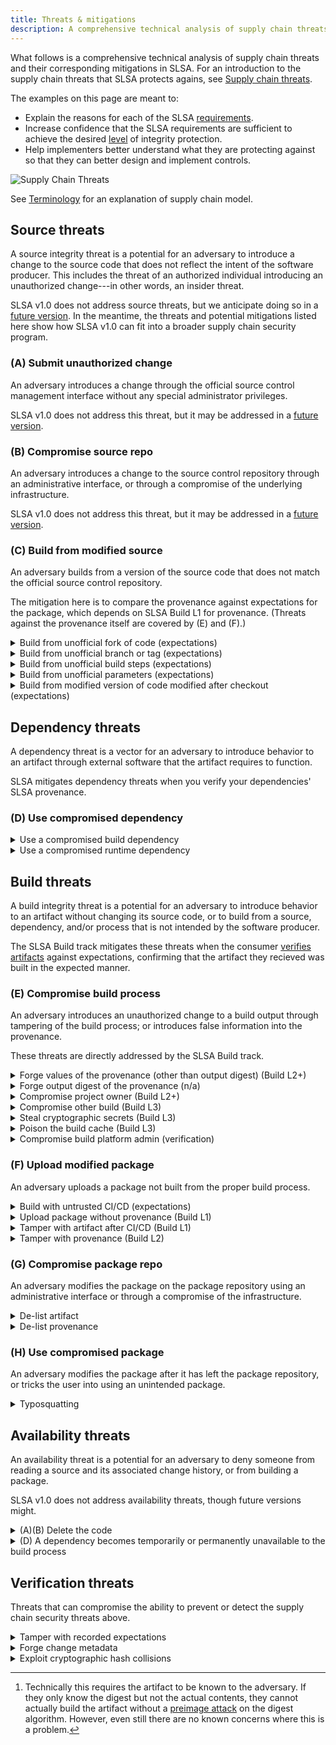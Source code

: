 ```yaml
---
title: Threats & mitigations
description: A comprehensive technical analysis of supply chain threats and their corresponding mitigations in SLSA.
---
```


What follows is a comprehensive technical analysis of supply chain threats and their corresponding mitigations in SLSA. For an introduction to the supply chain threats that SLSA protects agains, see [Supply chain threats].

The examples on this page are meant to:

-   Explain the reasons for each of the SLSA [requirements](requirements.md).
-   Increase confidence that the SLSA requirements are sufficient to achieve the desired [level](levels.md) of integrity protection.
-   Help implementers better understand what they are protecting against so that they can better design and implement controls.

<article class="threats">

![Supply Chain Threats](../../images/v1.0/supply-chain-threats.svg)

See [Terminology](terminology.md) for an explanation of supply chain model.

## Source threats

A source integrity threat is a potential for an adversary to introduce a change to the source code that does not reflect the intent of the software producer. This includes the threat of an authorized individual introducing an unauthorized change---in other words, an insider threat.

SLSA v1.0 does not address source threats, but we anticipate doing so in a [future version](future-directions.md#source-track). In the meantime, the
threats and potential mitigations listed here show how SLSA v1.0 can fit into a broader supply chain security program.

### (A) Submit unauthorized change

An adversary introduces a change through the official source control management interface without any special administrator privileges.

SLSA v1.0 does not address this threat, but it may be addressed in a [future version](future-directions.md).

### (B) Compromise source repo

An adversary introduces a change to the source control repository through an administrative interface, or through a compromise of the underlying infrastructure.

SLSA v1.0 does not address this threat, but it may be addressed in a [future version](future-directions.md).

### (C) Build from modified source

An adversary builds from a version of the source code that does not match the official source control repository.

The mitigation here is to compare the provenance against expectations for the package, which depends on SLSA Build L1 for provenance. (Threats against the provenance itself are covered by (E) and (F).)

<details><summary>Build from unofficial fork of code <span>(expectations)</span></summary>

*Threat:* Build using the expected CI/CD process but from an unofficial fork of the code that may contain unauthorized changes.

*Mitigation:* Verifier requires the provenance's source location to match an expected value.

*Example:* MyPackage is supposed to be built from GitHub repo `good/my-package`. Instead, it is built from `evilfork/my-package`. Solution: Verifier rejects because the source location does not match.

</details>
<details><summary>Build from unofficial branch or tag <span>(expectations)</span></summary>

*Threat:* Build using the expected CI/CD process and source location, but checking out an "experimental" branch or similar that may contain code not intended for release.

*Mitigation:* Verifier requires that the provenance's source branch/tag matches an expected value, or that the source revision is reachable from an expected branch.

*Example:* MyPackage's releases are tagged from the `main` branch, which has branch protections. Adversary builds from the unprotected `experimental` branch containing unofficial changes. Solution: Verifier rejects because the source revision is not reachable from `main`.

</details>
<details><summary>Build from unofficial build steps <span>(expectations)</span></summary>

*Threat:* Build the package using the proper CI/CD platform but with unofficial build steps.

*Mitigation:* Verifier requires that the provenance's build configuration source matches an expected value.

*Example:* MyPackage is expected to be built by Google Cloud Build using the build steps defined in the source's `cloudbuild.yaml` file. Adversary builds with Google Cloud Build, but using custom build steps provided over RPC. Solution: Verifier rejects because the build steps did not come from the expected source.

</details>
<details><summary>Build from unofficial parameters <span>(expectations)</span></summary>

*Threat:* Build using the expected CI/CD process, source location, and branch/tag, but using a parameter that injects unofficial behavior.

*Mitigation:* Verifier requires that the provenance's external parameters all match expected values.

*Example 1:* MyPackage is supposed to be built from the `release.yml` workflow. Adversary builds from the `debug.yml` workflow. Solution: Verifier rejects because the workflow parameter does not match the expected value.

*Example 2:* MyPackage's GitHub Actions Workflow uses `github.event.inputs` to allow users to specify custom compiler flags per invocation. Adversary sets a compiler flag that overrides a macro to inject malicious behavior into the output binary. Solution: Verifier rejects because the `inputs` parameter was not expected.

</details>
<details><summary>Build from modified version of code modified after checkout <span>(expectations)</span></summary>

*Threat:* Build from a version of the code that includes modifications after checkout.

*Mitigation:* Build platform pulls directly from the source repository and accurately records the source location in provenance.

*Example:* Adversary fetches from MyPackage's source repo, makes a local commit, then requests a build from that local commit. Builder records the fact that it did not pull from the official source repo. Solution: Verifier rejects because the source repo does not match the expected value.

</details>

## Dependency threats

A dependency threat is a vector for an adversary to introduce behavior to an artifact through external software that the artifact requires to function.

SLSA mitigates dependency threats when you verify your dependencies' SLSA provenance.

### (D) Use compromised dependency

<details><summary>Use a compromised build dependency</summary>

*Threat:* The adversary injects malicious code into software required to build the artifact.

*Mitigation:* N/A    -   This threat is out of scope of SLSA v1.0, though the build provenance may list build dependencies on a best-effort basis for forensic analysis. You may be able to mitigate this threat by pinning your build dependencies, preferably by digest rather than version number. Alternatively, you can [apply SLSA recursively](verifying-artifacts.md#step-3-optional-check-dependencies-recursively), but we have not yet standardized how to do so.

*Example:* The artifact uses `libFoo` and requires its source code to compile. The adversary compromises `libFoo`'s source repository and inserts malicious code. When your artifact builds, it contains the adversary's malicious code.

</details>

<details><summary>Use a compromised runtime dependency</summary>

*Threat:* The adversary injects malicious code into software required to run the artifact.

*Mitigation:* N/A    -   This threat is out of scope of SLSA v1.0. However, you can mitigate this threat by verifying SLSA provenance for all of your runtime dependencies that provide provenance.

*Example:* The artifact dynamically links `libBar` and requires a binary version to run. The adversary compromises `libBar`'s build process and inserts malicious code. When your artifact runs, it contains the adversary's malicious code.

</details>

## Build threats

A build integrity threat is a potential for an adversary to introduce behavior to an artifact without changing its source code, or to build from a source, dependency, and/or process that is not intended by the software producer.

The SLSA Build track mitigates these threats when the consumer [verifies artifacts](verifying-artifacts.md) against expectations, confirming
that the artifact they recieved was built in the expected manner.

### (E) Compromise build process

An adversary introduces an unauthorized change to a build output through tampering of the build process; or introduces false information into the provenance.

These threats are directly addressed by the SLSA Build track.

<details><summary>Forge values of the provenance (other than output digest) <span>(Build L2+)</span></summary>

*Threat:* Generate false provenance and get the trusted control plane to sign it.

*Mitigation:* At Build L2+, the trusted control plane [generates][authentic] all information that goes in the provenance, except (optionally) the output artifact hash. At Build L3+, this is [hardened][unforgeable] to prevent compromise even by determined adversaries.

*Example 1 (Build L2):* Provenance is generated on the build worker, which the adversary has control over. Adversary uses a malicious process to get the build platform to claim that it was built from source repo `good/my-package` when it was really built from `evil/my-package`. Solution: Builder generates and signs the provenance in the trusted control plane; the worker reports the output artifacts but otherwise has no influence over the provenance.

*Example 2 (Build L3):* Provenance is generated in the trusted control plane, but workers can break out of the container to access the signing material. Solution: Builder is hardened to provide strong isolation against tenant projects.

</details>
<details id="forged-digest"><summary>Forge output digest of the provenance <span>(n/a)</span></summary>

*Threat:* The tenant-controlled build process sets output artifact digest (`subject` in SLSA Provenance) without the trusted control plane verifying that such an artifact was actually produced.

*Mitigation:* None; this is not a problem. Any build claiming to produce a given artifact could have actually produced it by copying it verbatim from input to output.[^preimage] (Reminder: Provenance is only a claim that a particular artifact was *built*, not that it was *published* to a particular registry.)

*Example:* A legitimate MyPackage artifact has digest `abcdef` and is built from source repo `good/my-package`. A malicious build from source repo `evil/my-package` claims that it built artifact `abcdef` when it did not. Solution: Verifier rejects because the source location does not match; the forged digest is irrelevant.

[^preimage]: Technically this requires the artifact to be known to the
 adversary. If they only know the digest but not the actual contents, they cannot actually build the artifact without a [preimage attack] on the digest algorithm. However, even still there are no known concerns where this is a problem.

[preimage attack]: https://en.wikipedia.org/wiki/Preimage_attack

</details>
<details><summary>Compromise project owner <span>(Build L2+)</span></summary>

*Threat:* An adversary gains owner permissions for the artifact's build project.

*Mitigation:* The build project owner must not have the ability to influence the build process or provenance generation.

*Example:* MyPackage is built on Awesome Builder under the project "mypackage". Adversary is an administrator of the "mypackage" project. Awesome Builder allows administrators to debug build machines via SSH. An adversary uses this feature to alter a build in progress.

</details>
<details><summary>Compromise other build <span>(Build L3)</span></summary>

*Threat:* Perform a malicious build that alters the behavior of a benign build running in parallel or subsequent environments.

*Mitigation:* Builds are [isolated] from one another, with no way for one to affect the other or persist changes.

*Example 1:* A build platform runs all builds for project MyPackage on the same machine as the same Linux user. An adversary starts a malicious build that listens for another build and swaps out source files, then starts a benign build. The benign build uses the malicious build's source files, but its provenance says it used benign source files. Solution: The build platform changes architecture to isolate each build in a separate VM or similar.

*Example 2:* A build platform uses the same machine for subsequent builds. An adversary first runs a build that replaces the `make` binary with a malicious version, then subsequently runs an otherwise benign build. Solution: The builder changes architecture to start each build with a clean machine image.

</details>
<details><summary>Steal cryptographic secrets <span>(Build L3)</span></summary>

*Threat:* Use or exfiltrate the provenance signing key or some other cryptographic secret that should only be available to the build platform.

*Mitigation:* Builds are [isolated] from the trusted build platform control plane, and only the control plane has [access][unforgeable] to cryptographic secrets.

*Example:* Provence is signed on the build worker, which the adversary has control over. Adversary uses a malicious process that generates false provenance and signs it using the provenance signing key. Solution: Builder generates and signs provenance in the trusted control plane; the worker has no access to the key.

</details>
<details><summary>Poison the build cache <span>(Build L3)</span></summary>

*Threat:* Add a malicious artifact to a build cache that is later picked up by a benign build process.

*Mitigation:* Build caches must be [isolate][isolated] between builds to prevent such cache poisoning attacks.

*Example:* Build platform uses a build cache across builds, keyed by the hash of the source file. Adversary runs a malicious build that creates a "poisoned" cache entry with a falsified key, meaning that the value wasn't really produced from that source. A subsequent build then picks up that poisoned cache entry.

</details>
<details><summary>Compromise build platform admin <span>(verification)</span></summary>

*Threat:* An adversary gains admin permissions for the artifact's build platform.

*Mitigation:* The build platform must have controls in place to prevent and detect abusive behavior from administrators (e.g. two-person approvals, audit logging).

*Example:* MyPackage is built on Awesome Builder. Awesome Builder allows engineers on-call to SSH into build machines to debug production issues. An adversary uses this access to modify a build in progress. Solution: Consumers do not accept provenance from the build platform unless they trust sufficient controls are in place to prevent abusing admin privileges.

</details>

### (F) Upload modified package

An adversary uploads a package not built from the proper build process.

<details><summary>Build with untrusted CI/CD <span>(expectations)</span></summary>

*Threat:* Build using an unofficial CI/CD pipeline that does not build in the correct way.

*Mitigation:* Verifier requires provenance showing that the builder matched an expected value.

*Example:* MyPackage is expected to be built on Google Cloud Build, which is trusted up to Build L3. Adversary builds on SomeOtherBuildPlatform, which is only trusted up to Build L2, and then exploits SomeOtherBuildPlatform to inject malicious behavior. Solution: Verifier rejects because builder is not as expected.

</details>
<details><summary>Upload package without provenance <span>(Build L1)</span></summary>

*Threat:* Upload a package without provenance.

*Mitigation:* Verifier requires provenance before accepting the package.

*Example:* Adversary uploads a malicious version of MyPackage to the package repository without provenance. Solution: Verifier rejects because provenance is missing.

</details>
<details><summary>Tamper with artifact after CI/CD <span>(Build L1)</span></summary>

*Threat:* Take a benign version of the package, modify it in some way, then re-upload it using the original provenance.

*Mitigation:* Verifier checks that the provenance's `subject` matches the hash of the package.

*Example:* Adversary performs a proper build, modifies the artifact, then uploads the modified version of the package to the repository along with the provenance. Solution: Verifier rejects because the hash of the artifact does not match the `subject` found within the provenance.

</details>
<details><summary>Tamper with provenance <span>(Build L2)</span></summary>

*Threat:* Perform a build that would not meet expectations, then modify the provenance to make the expectations checks pass.

*Mitigation:* Verifier only accepts provenance with a valid [cryptographic signature][authentic] or equivalent proving that the provenance came from an acceptable builder.

*Example:* MyPackage is expected to be built by GitHub Actions from the `good/my-package` repo. Adversary builds with GitHub Actions from the `evil/my-package` repo and then modifies the provenance so that the source looks like it came from `good/my-package`. Solution: Verifier rejects because the cryptographic signature is no longer valid.

</details>

### (G) Compromise package repo

An adversary modifies the package on the package repository using an administrative interface or through a compromise of the infrastructure.

<details><summary>De-list artifact</summary>

*Threat:* The package repository stops serving the artifact.

*Mitigation:* N/A    -   This threat is out of scope of SLSA v1.0.

</details>

<details><summary>De-list provenance</summary>

*Threat:* The package repository stops serving the provenance.

*Mitigation:* N/A    -   This threat is out of scope of SLSA v1.0.

</details>

### (H) Use compromised package

An adversary modifies the package after it has left the package repository, or tricks the user into using an unintended package.

<details><summary>Typosquatting</summary>

*Threat:* Register a package name that is similar looking to a popular package and get users to use your malicious package instead of the benign one.

*Mitigation:* **Mostly outside the scope of SLSA.** That said, the requirement to make the source available can be a mild deterrent, can aid investigation or ad-hoc analysis, and can complement source-based typosquatting solutions.

</details>

## Availability threats

An availability threat is a potential for an adversary to deny someone from reading a source and its associated change history, or from building a package.

SLSA v1.0 does not address availability threats, though future versions might.

<details><summary>(A)(B) Delete the code</summary>

*Threat:* Perform a build from a particular source revision and then delete that revision or cause it to get garbage collected, preventing anyone from inspecting the code.

*Mitigation:* Some system retains the revision and its version control history, making it available for inspection indefinitely. Users cannot delete the revision except as part of a transparent legal or privacy process.

*Example:* An adversary submits malicious code to the MyPackage GitHub repo, builds from that revision, then does a force push to erase that revision from history (or requests that GitHub delete the repo.) This would make the revision unavailable for inspection. Solution: Verifier rejects the package because it lacks a positive attestation showing that some system, such as GitHub, ensured retention and availability of the source code.

</details>
<details><summary>(D) A dependency becomes temporarily or permanently unavailable to the build process</summary>

*Threat:* Unable to perform a build with the intended dependencies.

*Mitigation:* **Outside the scope of SLSA.** That said, some solutions to support hermetic and reproducible builds may also reduce the impact of this threat.

</details>

## Verification threats

Threats that can compromise the ability to prevent or detect the supply chain security threats above.

<details><summary>Tamper with recorded expectations</summary>

*Threat:* Modify the verifier's recorded expectations, causing the verifier to accept an unofficial package artifact.

*Mitigation:* Changes to recorded expectations requires some form of authorization, such as two-party review.

*Example:* The package ecosystem records its expectations for a given package name in a configuration file that is modifiable by that package's producer. The configuration for MyPackage expects the source repository to be `good/my-package`. The adversary modifies the configuration to also accept `evil/my-package`, and then builds from that repository and uploads a malicious version of the package. Solution: Changes to the recorded expectations require two-party review.

</details>
<details><summary>Forge change metadata</summary>

*Threat:* Forge the change metadata to alter attribution, timestamp, or discoverability of a change.

*Mitigation:* Source control platform strongly authenticates actor identity, timestamp, and parent revisions.

*Example:* Adversary submits a git commit with a falsified author and timestamp, and then rewrites history with a non-fast-forward update to make it appear to have been made long ago. Solution: Consumer detects this by seeing that such changes are not strongly authenticated and thus not trustworthy.

</details>
<details><summary>Exploit cryptographic hash collisions</summary>

*Threat:* Exploit a cryptographic hash collision weakness to bypass one of the other controls.

*Mitigation:* Require cryptographically secure hash functions for commit checksums and provenance subjects, such as SHA-256.

*Examples:* Construct a benign file and a malicious file with the same SHA-1 hash. Get the benign file reviewed and then submit the malicious file. Alternatively, get the benign file reviewed and submitted and then build from the malicious file. Solution: Only accept cryptographic hashes with strong collision resistance.

</details>

</article>

<!--   Links -->

[authentic]: requirements.md#provenance-authentic
[exists]: requirements.md#provenance-exists
[isolated]: requirements.md#isolated
[unforgeable]: requirements.md#provenance-unforgeable
[supply chain threats]: threats-overview
